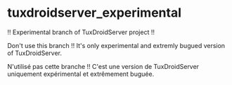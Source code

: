 tuxdroidserver_experimental
===========================

!! Experimental branch of TuxDroidServer project !!

Don't use this branch !! It's only experimental and extremly bugued version of TuxDroidServer.

N'utilisé pas cette branche !! C'est une version de TuxDroidServer uniquement expérimental et extrêmement buguée.


